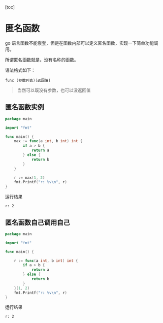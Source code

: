 [toc]

# 匿名函数

go 语言函数不能嵌套，但是在函数内部可以定义匿名函数，实现一下简单功能调用。

所谓匿名函数就是，没有名称的函数。

语法格式如下：

```
func (参数列表)(返回值)
```

> 当然可以既没有参数，也可以没返回值



## 匿名函数实例

```go
package main

import "fmt"

func main() {
	max := func(a int, b int) int {
		if a > b {
			return a
		} else {
			return b
		}
	}

	r := max(1, 2)
	fmt.Printf("r: %v\n", r)
}

```

运行结果

```
r: 2
```



## 匿名函数自己调用自己

```go
package main

import "fmt"

func main() {

	r := func(a int, b int) int {
		if a > b {
			return a
		} else {
			return b
		}
	}(1, 2)
	fmt.Printf("r: %v\n", r)
}

```

运行结果

```
r: 2
```

